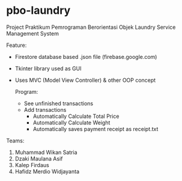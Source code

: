 # pbo-laundry

Project Praktikum Pemrograman Berorientasi Objek
Laundry Service Management System

Feature:
+ Firestore database based .json file (firebase.google.com)
+ Tkinter library used as GUI
+ Uses MVC (Model View Controller) & other OOP concept
  
  Program:
  + See unfinished transactions
  + Add transactions
    - Automatically Calculate Total Price
    - Automatically Calculate Weight
    - Automatically saves payment receipt as receipt.txt

Teams:
1. Muhammad Wikan Satria
2. Dzaki Maulana Asif
3. Kalep Firdaus
4. Hafidz Merdio Widjayanta
